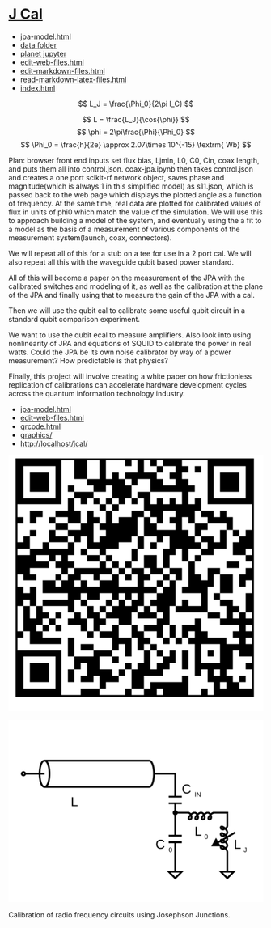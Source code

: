 # [J Cal](github.com/LafeLabs/jcal)

 - [jpa-model.html](jpa-model.html)
 - [data folder](../MM4250_dil_fridge_september_2025-main/)
 - [planet jupyter](http://localhost:8888/tree/jcal)
 - [edit-web-files.html](edit-web-files.html)
 - [edit-markdown-files.html](edit-markdown-files.html)
 - [read-markdown-latex-files.html](read-markdown-latex-files.html)
 - [index.html](index.html)

$$
L_J = \frac{\Phi_0}{2\pi I_C}
$$

$$
L = \frac{L_J}{\cos{\phi}}
$$
$$
\phi = 2\pi\frac{\Phi}{\Phi_0}
$$
$$
\Phi_0 = \frac{h}{2e} \approx 2.07\times 10^{-15} \textrm{ Wb}
$$


Plan: browser front end inputs set flux bias, Ljmin, L0, C0, Cin, coax length, and puts them all into control.json.  coax-jpa.ipynb then takes control.json and creates a one port scikit-rf network object, saves phase and magnitude(which is always 1 in this simplified model) as s11.json, which is passed back to the web page which displays the plotted angle as a function of frequency.  At the same time, real data are plotted for calibrated values of flux in units of phi0 which match the value of the simulation.  We will use this to approach building a model of the system, and eventually using the a fit to a model as the basis of a measurement of various components of the measurement system(launch, coax, connectors).  

We will repeat all of this for a stub on a tee for use in a 2 port cal. We will also repeat all this with the waveguide qubit based power standard.  

All of this will become a paper on the measurement of the JPA with the calibrated switches and modeling of it, as well as the calibration at the plane of the JPA and finally using that to measure the gain of the JPA with a cal.  

Then we will use the qubit cal to calibrate some useful qubit circuit in a standard qubit comparison experiment.  

We want to use the qubit ecal to measure amplifiers. Also look into using nonlinearity of JPA and equations of SQUID to calibrate the power in real watts. Could the JPA be its own noise calibrator by way of a power measurement?  How predictable is that physics?

Finally, this project will involve creating a white paper on how frictionless replication of calibrations can accelerate hardware development cycles across the quantum information technology industry.

 - [jpa-model.html](jpa-model.html)
 - [edit-web-files.html](edit-web-files.html)
 - [qrcode.html](qrcode.html)
 - [graphics/](graphics/)
 - [http://localhost/jcal/](http://localhost/jcal/)
 

![](qrcode.png)

![](graphics/jpa-coax.svg)

Calibration of radio frequency circuits using Josephson Junctions.


